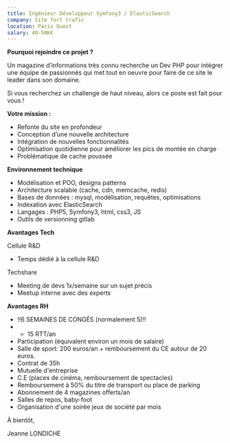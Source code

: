 ```yaml
---
title: Ingénieur Développeur Symfony3 / ElasticSearch
company: Site fort trafic
location: Paris Ouest
salary: 40-50K€
---
```


<strong>Pourquoi rejoindre ce projet ?</strong>

Un magazine d’informations très connu recherche un Dev PHP pour intégrer une équipe de passionnés qui met tout en oeuvre pour faire de ce site le leader dans son domaine.

Si vous recherchez un challenge de haut niveau, alors ce poste est fait pour vous !

<strong>Votre mission :</strong>

- Refonte du site en profondeur
- Conception d’une nouvelle architecture
- Intégration de nouvelles fonctionnalités
- Optimisation quotidienne pour améliorer les pics de montée en charge
- Problématique de cache poussée
 
<strong>Environnement technique</strong>

- Modélisation et POO, designs patterns
- Architecture scalable (cache, cdn, memcache, redis)
- Bases de données : mysql, modélisation, requêtes, optimisations
- Indexation avec ElasticSearch
- Langages : PHP5, Symfony3, html, css3, JS
- Outils de versionning gitlab

<strong>Avantages Tech</strong>

Cellule R&D
 
- Temps dédié à la cellule R&D
 
Techshare
 
- Meeting de devs 1x/semaine sur un sujet précis 
- Meetup interne avec des experts

<strong>Avantages RH </strong>
 
- !!6 SEMAINES DE CONGÉS (normalement 5)!!
- + 15 RTT/an
- Participation (équivalent environ un mois de salaire)
- Salle de sport: 200 euros/an + remboursement du CE autour de 20 euros.
- Contrat de 35h
- Mutuelle d'entreprise
- C.E (places de cinéma, remboursement de spectacles)
- Remboursement à 50% du titre de transport ou place de parking
- Abonnement de 4 magazines offerts/an
- Salles de repos, baby-foot
- Organisation d'une soirée jeux de société par mois


À bientôt,

Jeanne LONDICHE